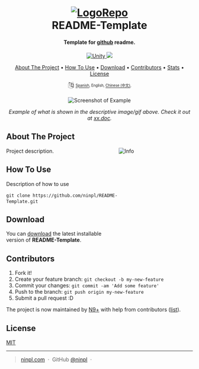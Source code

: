 
<h1 align="center">
  <br>
  <a href="https://github.com/ninpl/README-Template"><img src="./res/logo.png" alt="LogoRepo" width="100"></a>
  <br>
  README-Template
  <br>
</h1>

<h4 align="center">Template for <a href="https://github.com/" target="_blank">github</a> readme.</h4>

<p align="center">
  <a href="https://unity.com/">
    <img src="https://img.shields.io/badge/Unity-2019.4%2B-brightgreen"
         alt="Unity">
  </a>
  <a href="https://docs.unity3d.com/2019.4/Documentation/Manual/dotnetProfileSupport.html">
    <img src="https://img.shields.io/badge/.NET-4.x-blue">
  </a>
</p>

<p align="center">
  <a href="#about-the-project">About The Project</a> •
  <a href="#how-to-use">How To Use</a> •
  <a href="#download">Download</a> •
  <a href="#contributors">Contributors</a> •
  <a href="#colaboradores">Stats</a> •
  <a href="#license">License</a>
</p>
<p align="center">
<sup>
      <img src="./res/idioma.png" width="18" height="18">
      <sup>
            <a href="./README.md">Spanish</a>,
            English,
            <a href="./README.md">Chinese (中文)</a>,
      </sup>
</sup>
</p>

<p align="center"><img src="./res/fondo.png" width=600 alt="Screenshot of Example"></p>

<p align="center"><em>Example of what is shown in the descriptive image/gif above. Check it out at <a href="https://github.com/ninpl/README-Template">xx.doc</a>.</em></p>

## About The Project

<img src="./res/info.png" align="right"
     alt="Info" width="200" height="320">
     
Project description.

## How To Use

Description of how to use

```
git clone https://github.com/ninpl/README-Template.git
```
  
## Download

You can [download](https://github.com/ninpl/README-Template/releases) the latest installable version of **README-Template**.
  
## Contributors

1. Fork it!
2. Create your feature branch: `git checkout -b my-new-feature`
3. Commit your changes: `git commit -am 'Add some feature'`
4. Push to the branch: `git push origin my-new-feature`
5. Submit a pull request :D

The project is now maintained by [N9+](https://github.com/ninpl) with help from contributors ([list](https://github.com/ninpl/README-Template/graphs/contributors)).

<!--

| [<img src="https://avatars3.githubusercontent.com/u/7427480?s=460&u=6c19110c744836fd6265dd1b4781e6ddd22dd20a&v=4" width="100px;"/><br /><sub><b>N9+</b></sub>](https://ninpl.com)<br />  |  |  |  |  | | |
| :-----------------------------------------------------------------------------------------------------------------------------------------------------------------: | :-----------------------------------------------------------------------------------------------------------------------------------------------------------------------: | :-------------------------------------------------------------------------------------------------------------------------------------------------------------------: | :-------------------------------------------------------------------------------------------------------------------------------------------------------------: | :------------------------------------------------------------------------------------------------------------------------------------------------------------: | :---------------------------------------------------------------------------------------------------------------------------------------------------------------------------: | :-----------------------------------------------------------------------------------------------------------------------------------------------------------: |


## Stats

![Alt](https://repobeats.axiom.co/api/embed/20fb653bc451e48b62a381f653659af4a04816af.svg "Repobeats analytics image")

-->

## License
[MIT](https://github.com/ninpl/README-Template/blob/master/LICENSE)

---

> [ninpl.com](https://ninpl.com) &nbsp;&middot;&nbsp;
> GitHub [@ninpl](https://github.com/ninpl) &nbsp;&middot;&nbsp;
